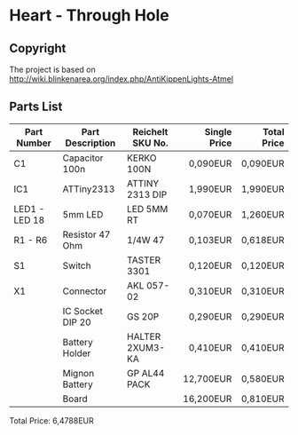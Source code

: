 Heart - Through Hole
====================

Copyright
---------

The project is based on http://wiki.blinkenarea.org/index.php/AntiKippenLights-Atmel 

Parts List
----------

| Part Number   | Part Description | Reichelt SKU No. | Single Price | Total Price |
|---------------|------------------|------------------|-------------:|------------:|
| C1            | Capacitor 100n   | KERKO 100N       |     0,090EUR |    0,090EUR |
| IC1           | ATTiny2313       | ATTINY 2313 DIP  |     1,990EUR |    1,990EUR |
| LED1 - LED 18 | 5mm LED          | LED 5MM RT       |     0,070EUR |    1,260EUR |
| R1 - R6       | Resistor 47 Ohm  | 1/4W 47          |     0,103EUR |    0,618EUR |
| S1            | Switch           | TASTER 3301      |     0,120EUR |    0,120EUR |
| X1            | Connector        | AKL 057-02       |     0,310EUR |    0,310EUR |
|               | IC Socket DIP 20 | GS 20P           |     0,290EUR |    0,290EUR |
|               | Battery Holder   | HALTER 2XUM3-KA  |     0,410EUR |    0,410EUR |
|               | Mignon Battery   | GP AL44 PACK     |    12,700EUR |    0,580EUR |
|               | Board            |                  |    16,200EUR |    0,810EUR |

Total Price: 6,4788EUR

